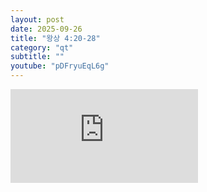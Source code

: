 ```yaml
---
layout: post
date: 2025-09-26
title: "왕상 4:20-28"
category: "qt"
subtitle: ""
youtube: "pDFryuEqL6g"
---
```


<div class="youtube margin-large">
    <iframe src="https://www.youtube.com/embed/pDFryuEqL6g" title="YouTube video player" frameborder="0" allow="accelerometer; autoplay; clipboard-write; encrypted-media; gyroscope; picture-in-picture; web-share" allowfullscreen></iframe>
</div>

